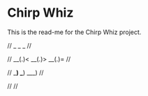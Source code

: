 # Chirp Whiz

This is the read-me for the Chirp Whiz project.

//      _      _      _		//

//   __(.)< __(.)> __(.)=	//

//   \___)  \___)  \___)	//

//				//
